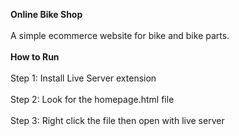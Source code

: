 **Online Bike Shop**
<br>
<br>
A simple ecommerce website for bike and bike parts.
<br>
<br>
**How to Run**
<br>
<br>
Step 1: Install Live Server extension
<br>
<br>
Step 2: Look for the homepage.html file
<br>
<br>
Step 3: Right click the file then open with live server
